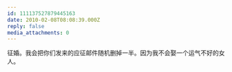 ```yaml
---
id: 111137527879445163
date: 2010-02-08T08:08:39.000Z
reply: false
media_attachments: 0
---
```


征婚。我会把你们发来的应征邮件随机删掉一半。因为我不会娶一个运气不好的女人。

